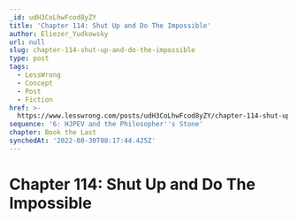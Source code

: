 ```yaml
---
_id: udH3CoLhwFcod8yZY
title: 'Chapter 114: Shut Up and Do The Impossible'
author: Eliezer_Yudkowsky
url: null
slug: chapter-114-shut-up-and-do-the-impossible
type: post
tags:
  - LessWrong
  - Concept
  - Post
  - Fiction
href: >-
  https://www.lesswrong.com/posts/udH3CoLhwFcod8yZY/chapter-114-shut-up-and-do-the-impossible
sequence: '6: HJPEV and the Philosopher''s Stone'
chapter: Book the Last
synchedAt: '2022-08-30T08:17:44.425Z'
---
```


# Chapter 114: Shut Up and Do The Impossible

